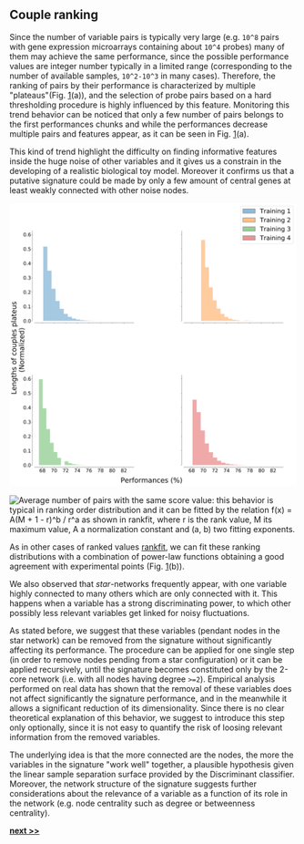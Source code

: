 ## Couple ranking

Since the number of variable pairs is typically very large (e.g. `10^8` pairs with gene expression microarrays containing about `10^4` probes) many of them may achieve the same performance, since the possible performance values are integer number typically in a limited range (corresponding to the number of available samples, `10^2-10^3` in many cases).
Therefore, the ranking of pairs by their performance is characterized by multiple "plateaus"(Fig. [1](../../../../img/lengths.svg)(a)), and the selection of probe pairs based on a hard thresholding procedure is highly influenced by this feature.
Monitoring this trend behavior can be noticed that only a few number of pairs belongs to the first performances chunks and while the performances decrease multiple pairs and features appear, as it can be seen in Fig. [1](../../../../img/lengths.svg)(a).

This kind of trend highlight the difficulty on finding informative features inside the huge noise of other variables and it gives us a constrain in the developing of a realistic biological toy model.
Moreover it confirms us that a putative signature could be made by only a few amount of central genes at least weakly connected with other noise nodes.

![Analysis of ranked pairs distributions according to the performance score obtained in the training step. The distribution of plateau lengths is approximately exponential.](https://raw.githubusercontent.com/Nico-Curti/PhDthesis/master/img/lengths.svg?token=AF4CJX52Y3DRMMJFW3SE2MK5WBK2M&sanitize=true)

![Average number of pairs with the same score value: this behavior is typical in ranking order distribution and it can be fitted by the relation $$f(x) = A(M + 1 - r)^b / r^a$$ as shown in [rankfit](https://journals.plos.org/plosone/article?id=10.1371/journal.pone.0004791), where `r` is the rank value, `M` its maximum value, `A` a normalization constant and (`a`, `b`) two fitting exponents.]()


As in other cases of ranked values [rankfit](https://journals.plos.org/plosone/article?id=10.1371/journal.pone.0004791), we can fit these ranking distributions with a combination of power-law functions obtaining a good agreement with experimental points (Fig. [1](../../../../img/plateaus.svg)(b)).

We also observed that *star*-networks frequently appear, with one variable highly connected to many others which are only connected with it.
This happens when a variable has a strong discriminating power, to which other possibly less relevant variables get linked for noisy fluctuations.

As stated before, we suggest that these variables (pendant nodes in the star network) can be removed from the signature without significantly affecting its performance.
The procedure can be applied for one single step (in order to remove nodes pending from a star configuration) or it can be applied recursively, until the signature becomes constituted only by the 2-core network (i.e. with all nodes having degree `>=2`).
Empirical analysis performed on real data has shown that the removal of these variables does not affect significantly the signature performance, and in the meanwhile it allows a significant reduction of its dimensionality.
Since there is no clear theoretical explanation of this behavior, we suggest to introduce this step only optionally, since it is not easy to quantify the risk of loosing relevant information from the removed variables.

The underlying idea is that the more connected are the nodes, the more the variables in the signature "work well" together, a plausible hypothesis given the linear sample separation surface provided by the Discriminant classifier.
Moreover, the network structure of the signature suggests further considerations about the relevance of a variable as a function of its role in the network (e.g. node centrality such as degree or betweenness centrality).

[**next >>**](./Overlap.md)
